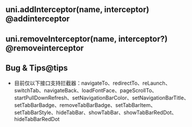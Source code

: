 ## uni.addInterceptor(name, interceptor) @addinterceptor

<!-- UTSAPIJSON.addInterceptor.description -->

<!-- UTSAPIJSON.addInterceptor.param -->

<!-- UTSAPIJSON.addInterceptor.returnValue -->

<!-- UTSAPIJSON.addInterceptor.compatibility -->

<!-- UTSAPIJSON.addInterceptor.tutorial -->

## uni.removeInterceptor(name, interceptor?) @removeinterceptor

<!-- UTSAPIJSON.removeInterceptor.description -->

<!-- UTSAPIJSON.removeInterceptor.param -->

<!-- UTSAPIJSON.removeInterceptor.returnValue -->

<!-- UTSAPIJSON.removeInterceptor.compatibility -->

<!-- UTSAPIJSON.removeInterceptor.tutorial -->

<!-- UTSAPIJSON.general_type.name -->

<!-- UTSAPIJSON.general_type.param -->

## Bug & Tips@tips

* 目前仅以下接口支持拦截器：navigateTo、redirectTo、reLaunch、switchTab、navigateBack、loadFontFace、pageScrollTo、startPullDownRefresh、setNavigationBarColor、setNavigationBarTitle、setTabBarBadge、removeTabBarBadge、setTabBarItem、setTabBarStyle、hideTabBar、showTabBar、showTabBarRedDot、hideTabBarRedDot